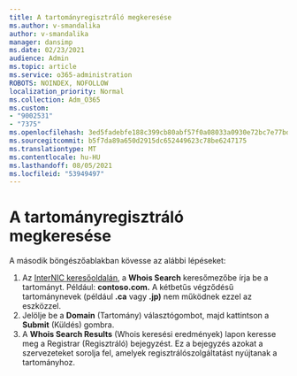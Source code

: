 ```yaml
---
title: A tartományregisztráló megkeresése
ms.author: v-smandalika
author: v-smandalika
manager: dansimp
ms.date: 02/23/2021
audience: Admin
ms.topic: article
ms.service: o365-administration
ROBOTS: NOINDEX, NOFOLLOW
localization_priority: Normal
ms.collection: Adm_O365
ms.custom:
- "9002531"
- "7375"
ms.openlocfilehash: 3ed5fadebfe188c399cb80abf57f0a08033a0930e72bc7e77bd9ac889638fe60
ms.sourcegitcommit: b5f7da89a650d2915dc652449623c78be6247175
ms.translationtype: MT
ms.contentlocale: hu-HU
ms.lasthandoff: 08/05/2021
ms.locfileid: "53949497"
---
```

# <a name="find-your-domain-registrar"></a>A tartományregisztráló megkeresése

A második böngészőablakban kövesse az alábbi lépéseket:

1. Az [InterNIC keresőoldalán](https://lookup.icann.org/), a **Whois Search** keresőmezőbe írja be a tartományt. Például: **contoso.com.** A kétbetűs végződésű tartománynevek (például **.ca** vagy **.jp)** nem működnek ezzel az eszközzel.
2. Jelölje be a **Domain** (Tartomány) választógombot, majd kattintson a **Submit** (Küldés) gombra.
3. A **Whois Search Results** (Whois keresési eredmények) lapon keresse meg a Registrar (Regisztráló) bejegyzést. Ez a bejegyzés azokat a szervezeteket sorolja fel, amelyek regisztrálószolgáltatást nyújtanak a tartományhoz.
